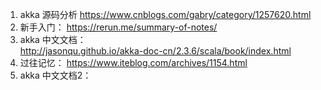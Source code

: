 1. akka 源码分析 
https://www.cnblogs.com/gabry/category/1257620.html
2. 新手入门：
https://rerun.me/summary-of-notes/
3. akka 中文文档：   
http://jasonqu.github.io/akka-doc-cn/2.3.6/scala/book/index.html
4. 过往记忆：
https://www.iteblog.com/archives/1154.html
5. akka 中文文档2：